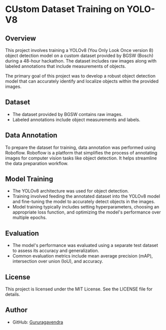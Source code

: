 # CUstom Dataset Training on YOLO-V8

## Overview
This project involves training a YOLOv8 (You Only Look Once version 8) object detection model on a custom dataset provided by BGSW (Bosch) during a 48-hour hackathon. The dataset includes raw images along with labeled annotations that include measurements of objects.

The primary goal of this project was to develop a robust object detection model that can accurately identify and localize objects within the provided images.

## Dataset
- The dataset provided by BGSW contains raw images.
- Labeled annotations include object measurements and labels.

## Data Annotation
To prepare the dataset for training, data annotation was performed using Roboflow. Roboflow is a platform that simplifies the process of annotating images for computer vision tasks like object detection. It helps streamline the data preparation workflow.

## Model Training
- The YOLOv8 architecture was used for object detection.
- Training involved feeding the annotated dataset into the YOLOv8 model and fine-tuning the model to accurately detect objects in the images.
- Model training typically includes setting hyperparameters, choosing an appropriate loss function, and optimizing the model's performance over multiple epochs.

## Evaluation
- The model's performance was evaluated using a separate test dataset to assess its accuracy and generalization.
- Common evaluation metrics include mean average precision (mAP), intersection over union (IoU), and accuracy.

## License
This project is licensed under the MIT License. See the LICENSE file for details.

## Author
- GitHub: [Gururagavendra](https://github.com/Gururagavendra)


